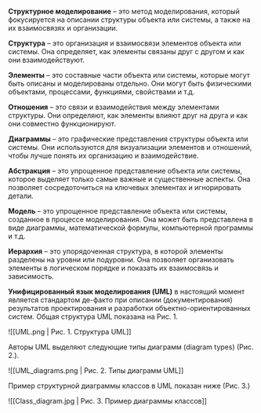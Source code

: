 **Структурное моделирование** – это метод моделирования, который фокусируется на описании структуры объекта или системы, а также на их взаимосвязях и организации.

**Структура** – это организация и взаимосвязи элементов объекта или системы. Она определяет, как элементы связаны друг с другом и как они взаимодействуют.

**Элементы** – это составные части объекта или системы, которые могут быть описаны и моделированы отдельно. Они могут быть физическими объектами, процессами, функциями, свойствами и т.д.

**Отношения** – это связи и взаимодействия между элементами структуры. Они определяют, как элементы влияют друг на друга и как они совместно функционируют.

**Диаграммы** – это графические представления структуры объекта или системы. Они используются для визуализации элементов и отношений, чтобы лучше понять их организацию и взаимодействие.

**Абстракция** – это упрощенное представление объекта или системы, которое выделяет только самые важные и существенные аспекты. Она позволяет сосредоточиться на ключевых элементах и игнорировать детали.

**Модель** – это упрощенное представление объекта или системы, созданное в процессе моделирования. Она может быть представлена в виде диаграммы, математической формулы, компьютерной программы и т.д.

**Иерархия** – это упорядоченная структура, в которой элементы разделены на уровни или подуровни. Она позволяет организовать элементы в логическом порядке и показать их взаимосвязь и зависимость.

**Унифицированный язык моделирования (UML)** в настоящий момент является стандартом де-факто при описании (документирования) результатов проектирования и разработки объектно-ориентированных систем. Общая структура UML показана на Рис. 1.

![[UML.png | Рис. 1. Структура UML]]

Авторы UML выделяют следующие типы диаграмм (diagram types) (Рис. 2.).

![[UML_diagrams.png | Рис. 2. Типы диаграмм UML]]

Пример структурной диаграммы классов в UML показан ниже (Рис. 3.)

![[Class_diagram.jpg | Рис. 3. Пример диаграммы классов]]
